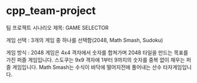 # cpp_team-project
팀 프로젝트 시나리오
제목: GAME SELECTOR


게임 선택 : 
3개의 게임 중 하나를 선택함(2048, Math Smash, Sudoku)


게임 방식 : 
2048 게임은 4x4 격자에서 숫자를 합쳐가며 2048 타일을 만드는 목표를 가진 퍼즐 게임입니다.
스도쿠는 9x9 격자에 1부터 9까지의 숫자를 중복 없이 채우는 퍼즐 게임입니다.
Math Smash는 수식이 바닥에 떨어지전에 풀어내는 산수 타자게임입니다.
